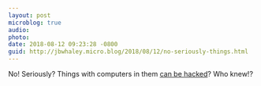 ```yaml
---
layout: post
microblog: true
audio: 
photo: 
date: 2018-08-12 09:23:28 -0800
guid: http://jbwhaley.micro.blog/2018/08/12/no-seriously-things.html
---
```

No! Seriously? Things with computers in them [can be hacked](https://www.wired.com/story/police-body-camera-vulnerabilities/)? Who knew!?
